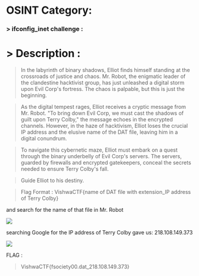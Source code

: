 # OSINT Category:

### > ifconfig_inet challenge :

# > Description :

> In the labyrinth of binary shadows, Elliot finds himself standing at the crossroads of justice and chaos. Mr. Robot, the enigmatic leader of the clandestine hacktivist group, has just unleashed a digital storm upon Evil Corp's fortress. The chaos is palpable, but this is just the beginning.

>As the digital tempest rages, Elliot receives a cryptic message from Mr. Robot. "To bring down Evil Corp, we must cast the shadows of guilt upon Terry Colby," the message echoes in the encrypted channels. However, in the haze of hacktivism, Elliot loses the crucial IP address and the elusive name of the DAT file, leaving him in a digital conundrum.

>To navigate this cybernetic maze, Elliot must embark on a quest through the binary underbelly of Evil Corp's servers. The servers, guarded by firewalls and encrypted gatekeepers, conceal the secrets needed to ensure Terry Colby's fall.

>Guide Elliot to his destiny.

>Flag Format : VishwaCTF{name of DAT file with extension_IP address of Terry Colby}

and search for the name of that file in Mr. Robot

![](https://cdn.discordapp.xyz/attachments/1067452256686981161/1213938866126323762/Screen_Shot_2024-03-03_at_8.57.34_PM.png)

searching Google for the IP address of Terry Colby gave us: 218.108.149.373

![](https://cdn.discordapp.xyz/attachments/1067452256686981161/1213938866474721340/Screen_Shot_2024-03-03_at_8.58.16_PM.png)

FLAG : 
> VishwaCTF{fsociety00.dat_218.108.149.373}
